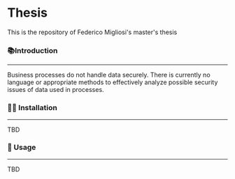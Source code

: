 # Thesis
This is the repository of Federico Migliosi's master's thesis

### 📚Introduction
---
Business processes do not handle data securely. There is currently no language or appropriate methods to 
effectively analyze possible security issues of data used in processes. 

### 👨‍💻 Installation
---
TBD

### 🧐 Usage
---
TBD
